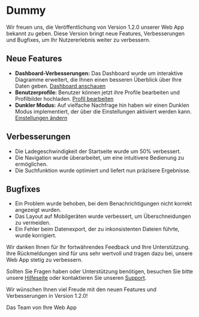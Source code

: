 # Dummy

Wir freuen uns, die Veröffentlichung von Version 1.2.0 unserer Web App bekannt zu geben. Diese Version bringt neue Features, Verbesserungen und Bugfixes, um Ihr Nutzererlebnis weiter zu verbessern.

## Neue Features

- **Dashboard-Verbesserungen:** Das Dashboard wurde um interaktive Diagramme erweitert, die Ihnen einen besseren Überblick über Ihre Daten geben. [Dashboard anschauen](http://localhost/dashboard)
- **Benutzerprofile:** Benutzer können jetzt ihre Profile bearbeiten und Profilbilder hochladen. [Profil bearbeiten](http://localhost/profile/edit)
- **Dunkler Modus:** Auf vielfache Nachfrage hin haben wir einen Dunklen Modus implementiert, der über die Einstellungen aktiviert werden kann. [Einstellungen ändern](http://localhost/settings)

## Verbesserungen

- Die Ladegeschwindigkeit der Startseite wurde um 50% verbessert.
- Die Navigation wurde überarbeitet, um eine intuitivere Bedienung zu ermöglichen.
- Die Suchfunktion wurde optimiert und liefert nun präzisere Ergebnisse.

## Bugfixes

- Ein Problem wurde behoben, bei dem Benachrichtigungen nicht korrekt angezeigt wurden.
- Das Layout auf Mobilgeräten wurde verbessert, um Überschneidungen zu vermeiden.
- Ein Fehler beim Datenexport, der zu inkonsistenten Dateien führte, wurde korrigiert.

Wir danken Ihnen für Ihr fortwährendes Feedback und Ihre Unterstützung. Ihre Rückmeldungen sind für uns sehr wertvoll und tragen dazu bei, unsere Web App stetig zu verbessern.

Sollten Sie Fragen haben oder Unterstützung benötigen, besuchen Sie bitte unsere [Hilfeseite](http://localhost/help) oder kontaktieren Sie unseren [Support](http://localhost/support).

Wir wünschen Ihnen viel Freude mit den neuen Features und Verbesserungen in Version 1.2.0!

Das Team von Ihre Web App
